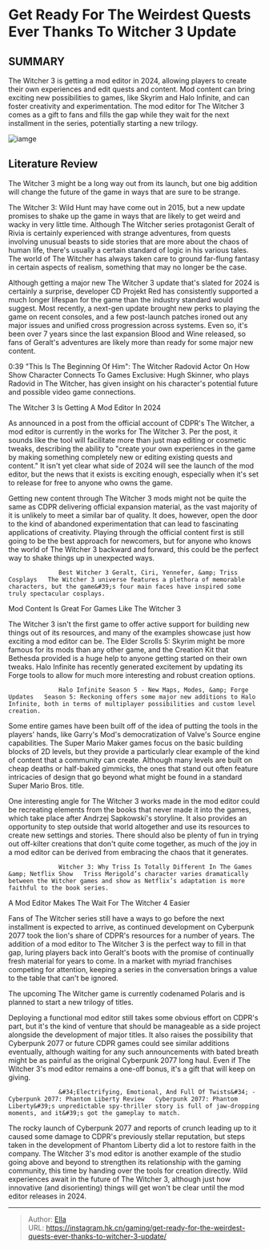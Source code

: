 # Get Ready For The Weirdest Quests Ever Thanks To Witcher 3 Update


## SUMMARY 



  The Witcher 3 is getting a mod editor in 2024, allowing players to create their own experiences and edit quests and content.   Mod content can bring exciting new possibilities to games, like Skyrim and Halo Infinite, and can foster creativity and experimentation.   The mod editor for The Witcher 3 comes as a gift to fans and fills the gap while they wait for the next installment in the series, potentially starting a new trilogy.  

![iamge](https://static1.srcdn.com/wordpress/wp-content/uploads/2023/11/get-ready-for-the-weirdest-quests-ever-thanks-to-witcher-3-update.jpg)

## Literature Review

The Witcher 3 might be a long way out from its launch, but one big addition will change the future of the game in ways that are sure to be strange.




The Witcher 3: Wild Hunt may have come out in 2015, but a new update promises to shake up the game in ways that are likely to get weird and wacky in very little time. Although The Witcher series protagonist Geralt of Rivia is certainly experienced with strange adventures, from quests involving unusual beasts to side stories that are more about the chaos of human life, there&#39;s usually a certain standard of logic in his various tales. The world of The Witcher has always taken care to ground far-flung fantasy in certain aspects of realism, something that may no longer be the case.




Although getting a major new The Witcher 3 update that&#39;s slated for 2024 is certainly a surprise, developer CD Projekt Red has consistently supported a much longer lifespan for the game than the industry standard would suggest. Most recently, a next-gen update brought new perks to playing the game on recent consoles, and a few post-launch patches ironed out any major issues and unified cross progression across systems. Even so, it&#39;s been over 7 years since the last expansion Blood and Wine released, so fans of Geralt&#39;s adventures are likely more than ready for some major new content.

  0:39                       &#34;This Is The Beginning Of Him&#34;: The Witcher Radovid Actor On How Show Character Connects To Games   Exclusive: Hugh Skinner, who plays Radovid in The Witcher, has given insight on his character&#39;s potential future and possible video game connections.   


 The Witcher 3 Is Getting A Mod Editor In 2024 
         




As announced in a post from the official account of CDPR&#39;s The Witcher, a mod editor is currently in the works for The Witcher 3. Per the post, it sounds like the tool will facilitate more than just map editing or cosmetic tweaks, describing the ability to &#34;create your own experiences in the game by making something completely new or editing existing quests and content.&#34; It isn&#39;t yet clear what side of 2024 will see the launch of the mod editor, but the news that it exists is exciting enough, especially when it&#39;s set to release for free to anyone who owns the game.


 

Getting new content through The Witcher 3 mods might not be quite the same as CDPR delivering official expansion material, as the vast majority of it is unlikely to meet a similar bar of quality. It does, however, open the door to the kind of abandoned experimentation that can lead to fascinating applications of creativity. Playing through the official content first is still going to be the best approach for newcomers, but for anyone who knows the world of The Witcher 3 backward and forward, this could be the perfect way to shake things up in unexpected ways.




                  Best Witcher 3 Geralt, Ciri, Yennefer, &amp; Triss Cosplays   The Witcher 3 universe features a plethora of memorable characters, but the game&#39;s four main faces have inspired some truly spectacular cosplays.   



 Mod Content Is Great For Games Like The Witcher 3 
          

The Witcher 3 isn&#39;t the first game to offer active support for building new things out of its resources, and many of the examples showcase just how exciting a mod editor can be. The Elder Scrolls 5: Skyrim might be more famous for its mods than any other game, and the Creation Kit that Bethesda provided is a huge help to anyone getting started on their own tweaks. Halo Infinite has recently generated excitement by updating its Forge tools to allow for much more interesting and robust creation options.

                  Halo Infinite Season 5 - New Maps, Modes, &amp; Forge Updates   Season 5: Reckoning offers some major new additions to Halo Infinite, both in terms of multiplayer possibilities and custom level creation.   




Some entire games have been built off of the idea of putting the tools in the players&#39; hands, like Garry&#39;s Mod&#39;s democratization of Valve&#39;s Source engine capabilities. The Super Mario Maker games focus on the basic building blocks of 2D levels, but they provide a particularly clear example of the kind of content that a community can create. Although many levels are built on cheap deaths or half-baked gimmicks, the ones that stand out often feature intricacies of design that go beyond what might be found in a standard Super Mario Bros. title.

One interesting angle for The Witcher 3 works made in the mod editor could be recreating elements from the books that never made it into the games, which take place after Andrzej Sapkowski&#39;s storyline. It also provides an opportunity to step outside that world altogether and use its resources to create new settings and stories. There should also be plenty of fun in trying out off-kilter creations that don&#39;t quite come together, as much of the joy in a mod editor can be derived from embracing the chaos that it generates.




                  Witcher 3: Why Triss Is Totally Different In The Games &amp; Netflix Show   Triss Merigold’s character varies dramatically between the Witcher games and show as Netflix’s adaptation is more faithful to the book series.   



 A Mod Editor Makes The Wait For The Witcher 4 Easier 
          

Fans of The Witcher series still have a ways to go before the next installment is expected to arrive, as continued development on Cyberpunk 2077 took the lion&#39;s share of CDPR&#39;s resources for a number of years. The addition of a mod editor to The Witcher 3 is the perfect way to fill in that gap, luring players back into Geralt&#39;s boots with the promise of continually fresh material for years to come. In a market with myriad franchises competing for attention, keeping a series in the conversation brings a value to the table that can&#39;t be ignored.






The upcoming The Witcher game is currently codenamed Polaris and is planned to start a new trilogy of titles.




Deploying a functional mod editor still takes some obvious effort on CDPR&#39;s part, but it&#39;s the kind of venture that should be manageable as a side project alongside the development of major titles. It also raises the possibility that Cyberpunk 2077 or future CDPR games could see similar additions eventually, although waiting for any such announcements with bated breath might be as painful as the original Cyberpunk 2077 long haul. Even if The Witcher 3&#39;s mod editor remains a one-off bonus, it&#39;s a gift that will keep on giving.

                  &#34;Electrifying, Emotional, And Full Of Twists&#34; - Cyberpunk 2077: Phantom Liberty Review   Cyberpunk 2077: Phantom Liberty&#39;s unpredictable spy-thriller story is full of jaw-dropping moments, and it&#39;s got the gameplay to match.   




The rocky launch of Cyberpunk 2077 and reports of crunch leading up to it caused some damage to CDPR&#39;s previously stellar reputation, but steps taken in the development of Phantom Liberty did a lot to restore faith in the company. The Witcher 3&#39;s mod editor is another example of the studio going above and beyond to strengthen its relationship with the gaming community, this time by handing over the tools for creation directly. Wild experiences await in the future of The Witcher 3, although just how innovative (and disorienting) things will get won&#39;t be clear until the mod editor releases in 2024.



---

> Author: [Ella](https://instagram.hk.cn/)  
> URL: https://instagram.hk.cn/gaming/get-ready-for-the-weirdest-quests-ever-thanks-to-witcher-3-update/  


